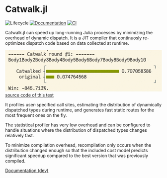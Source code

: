 # Catwalk.jl

![Lifecycle](https://img.shields.io/badge/lifecycle-maturing-blue.svg)<!--
![Lifecycle](https://img.shields.io/badge/lifecycle-experimental-orange.svg)
![Lifecycle](https://img.shields.io/badge/lifecycle-stable-green.svg)
![Lifecycle](https://img.shields.io/badge/lifecycle-retired-orange.svg)
![Lifecycle](https://img.shields.io/badge/lifecycle-archived-red.svg)
![Lifecycle](https://img.shields.io/badge/lifecycle-dormant-blue.svg) -->
[![Documentation](https://img.shields.io/badge/docs-dev-blue.svg)](https://tisztamo.github.io/Catwalk.jl/dev/)
[![CI](https://github.com/tisztamo/Catwalk.jl/actions/workflows/ci.yml/badge.svg)](https://github.com/tisztamo/Catwalk.jl/actions/workflows/ci.yml)

Catwalk.jl can speed up long-running Julia processes by minimizing the
overhead of dynamic dispatch. It is a JIT compiler that continuosly
re-optimizes dispatch code based on data collected at runtime.

![Speedup demo](docs/src/assets/catwalk-speeddemo.gif)
[source code of this test](https://github.com/tisztamo/Catwalk.jl/blob/main/test/scheduling.jl)

It profiles user-specified call sites, estimating the distribution of
dynamically dispatched types during runtime, and generates fast
static routes for the most frequent ones on the fly.

The statistical profiler has very low overhead and can be configured
to handle situations where the distribution of dispatched types
changes relatively fast.

To minimize compilation overhead, recompilation only occurs when the
distribution changed enough so that the  included cost model predicts
significant speedup compared to the best version that was previously
compiled.

[Documentation (dev)]((https://tisztamo.github.io/Catwalk.jl/dev/))